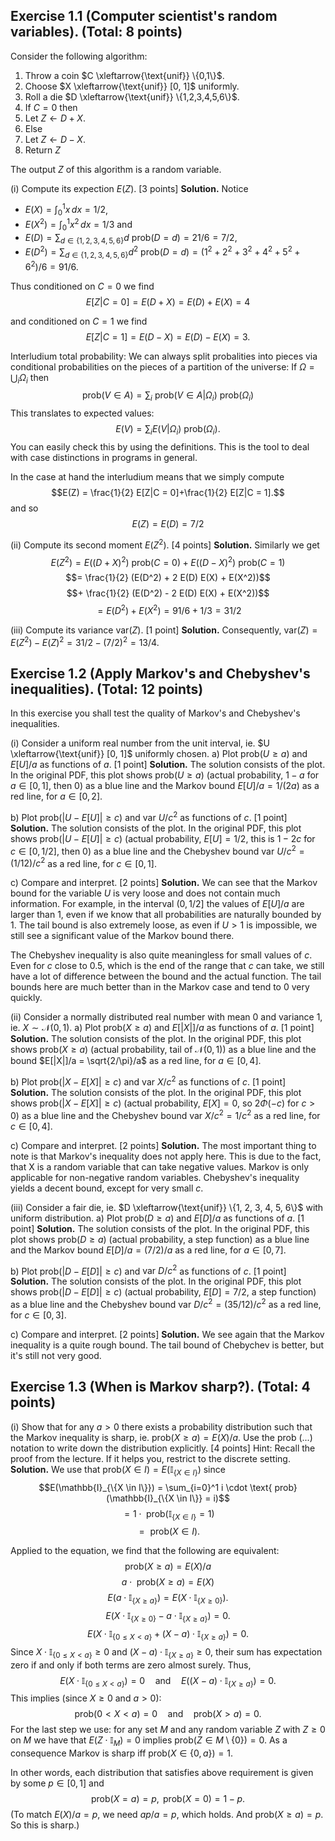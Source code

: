 ## Exercise 1.1 (Computer scientist's random variables). (Total: 8 points)

Consider the following algorithm:
1. Throw a coin $C \xleftarrow{\text{unif}} \{0,1\}$.
2. Choose $X \xleftarrow{\text{unif}} [0, 1]$ uniformly.
3. Roll a die $D \xleftarrow{\text{unif}} \{1,2,3,4,5,6\}$.
4. If $C=0$ then
5. Let $Z \leftarrow D + X$.
6. Else
7. Let $Z \leftarrow D - X$.
8. Return $Z$

The output $Z$ of this algorithm is a random variable.

(i) Compute its expection $E(Z)$. [3 points]
**Solution.**
Notice
* $E(X) = \int_0^1 x \, dx = 1/2$,
* $E(X^2) = \int_0^1 x^2 \, dx = 1/3$ and
* $E(D) = \sum_{d \in \{1,2,3,4,5,6\}} d \text{ prob}(D = d) = 21/6 = 7/2$,
* $E(D^2) = \sum_{d \in \{1,2,3,4,5,6\}} d^2 \text{ prob}(D = d) = (1^2+2^2+3^2+4^2+5^2+6^2)/6 = 91/6$.

Thus conditioned on $C = 0$ we find
$$E[Z | C = 0] = E(D + X) = E(D) + E(X) = 4$$

and conditioned on $C = 1$ we find
$$E[Z | C = 1] = E(D - X) = E(D) - E(X) = 3.$$

Interludium total probability: We can always split probalities into pieces via conditional probabilities on the pieces of a partition of the universe:
If $\Omega = \bigcup_i \Omega_i$ then
$$\text{prob}(V \in A) = \sum_i \text{ prob}(V \in A | \Omega_i) \text{ prob}(\Omega_i)$$
This translates to expected values:
$$E(V) = \sum_i E(V | \Omega_i) \text{ prob}(\Omega_i).$$
You can easily check this by using the definitions. This is the tool to deal with case distinctions in programs in general.

In the case at hand the interludium means that we simply compute
$$E(Z) = \frac{1}{2} E[Z|C = 0]+\frac{1}{2} E[Z|C = 1].$$
and so
$$E(Z) = E(D) = 7/2$$

(ii) Compute its second moment $E(Z^2)$. [4 points]
**Solution.**
Similarly we get
$$E(Z^2) = E((D + X)^2) \text{ prob}(C = 0) + E((D - X)^2) \text{ prob}(C = 1)$$
$$= \frac{1}{2} (E(D^2) + 2 E(D) E(X) + E(X^2))$$
$$+ \frac{1}{2} (E(D^2) - 2 E(D) E(X) + E(X^2))$$
$$= E(D^2) + E(X^2) = 91/6 + 1/3 = 31/2$$

(iii) Compute its variance $\text{var}(Z)$. [1 point]
**Solution.**
Consequently, $\text{var}(Z) = E(Z^2) - E(Z)^2 = 31/2 - (7/2)^2 = 13/4$.

## Exercise 1.2 (Apply Markov's and Chebyshev's inequalities). (Total: 12 points)

In this exercise you shall test the quality of Markov's and Chebyshev's inequalities.

(i) Consider a uniform real number from the unit interval, ie. $U \xleftarrow{\text{unif}} [0, 1]$ uniformly chosen.
a) Plot $\text{prob}(U \ge a)$ and $E[U]/a$ as functions of $a$. [1 point]
**Solution.**
The solution consists of the plot. In the original PDF, this plot shows $\text{prob}(U \ge a)$ (actual probability, $1-a$ for $a \in [0,1]$, then 0) as a blue line and the Markov bound $E[U]/a = 1/(2a)$ as a red line, for $a \in [0, 2]$.

b) Plot $\text{prob}(|U - E[U]| \ge c)$ and $\text{var }U/c^2$ as functions of $c$. [1 point]
**Solution.**
The solution consists of the plot. In the original PDF, this plot shows $\text{prob}(|U - E[U]| \ge c)$ (actual probability, $E[U]=1/2$, this is $1-2c$ for $c \in [0,1/2]$, then 0) as a blue line and the Chebyshev bound $\text{var }U/c^2 = (1/12)/c^2$ as a red line, for $c \in [0, 1]$.

c) Compare and interpret. [2 points]
**Solution.**
We can see that the Markov bound for the variable $U$ is very loose and does not contain much information. For example, in the interval $(0, 1/2]$ the values of $E[U]/a$ are larger than 1, even if we know that all probabilities are naturally bounded by 1. The tail bound is also extremely loose, as even if $U > 1$ is impossible, we still see a significant value of the Markov bound there.

The Chebyshev inequality is also quite meaningless for small values of $c$. Even for $c$ close to 0.5, which is the end of the range that $c$ can take, we still have a lot of difference between the bound and the actual function. The tail bounds here are much better than in the Markov case and tend to 0 very quickly.

(ii) Consider a normally distributed real number with mean 0 and variance 1, ie. $X \sim \mathcal{N}(0, 1)$.
a) Plot $\text{prob}(X \ge a)$ and $E[|X|]/a$ as functions of $a$. [1 point]
**Solution.**
The solution consists of the plot. In the original PDF, this plot shows $\text{prob}(X \ge a)$ (actual probability, tail of $\mathcal{N}(0,1)$) as a blue line and the bound $E[|X|]/a = \sqrt{2/\pi}/a$ as a red line, for $a \in [0, 4]$.

b) Plot $\text{prob}(|X - E[X]| \ge c)$ and $\text{var }X/c^2$ as functions of $c$. [1 point]
**Solution.**
The solution consists of the plot. In the original PDF, this plot shows $\text{prob}(|X - E[X]| \ge c)$ (actual probability, $E[X]=0$, so $2\Phi(-c)$ for $c>0$) as a blue line and the Chebyshev bound $\text{var }X/c^2 = 1/c^2$ as a red line, for $c \in [0, 4]$.

c) Compare and interpret. [2 points]
**Solution.**
The most important thing to note is that Markov's inequality does not apply here. This is due to the fact, that X is a random variable that can take negative values. Markov is only applicable for non-negative random variables.
Chebyshev's inequality yields a decent bound, except for very small $c$.

(iii) Consider a fair die, ie. $D \xleftarrow{\text{unif}} \{1, 2, 3, 4, 5, 6\}$ with uniform distribution.
a) Plot $\text{prob}(D \ge a)$ and $E[D]/a$ as functions of $a$. [1 point]
**Solution.**
The solution consists of the plot. In the original PDF, this plot shows $\text{prob}(D \ge a)$ (actual probability, a step function) as a blue line and the Markov bound $E[D]/a = (7/2)/a$ as a red line, for $a \in [0, 7]$.

b) Plot $\text{prob}(|D - E[D]| \ge c)$ and $\text{var }D/c^2$ as functions of $c$. [1 point]
**Solution.**
The solution consists of the plot. In the original PDF, this plot shows $\text{prob}(|D - E[D]| \ge c)$ (actual probability, $E[D]=7/2$, a step function) as a blue line and the Chebyshev bound $\text{var }D/c^2 = (35/12)/c^2$ as a red line, for $c \in [0, 3]$.

c) Compare and interpret. [2 points]
**Solution.**
We see again that the Markov inequality is a quite rough bound. The tail bound of Chebychev is better, but it's still not very good.

## Exercise 1.3 (When is Markov sharp?). (Total: 4 points)

(i) Show that for any $a > 0$ there exists a probability distribution such that the Markov inequality is sharp, ie. $\text{prob}(X \ge a) = E(X)/a$. Use the prob (...) notation to write down the distribution explicitly. [4 points]
Hint: Recall the proof from the lecture. If it helps you, restrict to the discrete setting.
**Solution.**
We use that $\text{prob}(X \in I) = E(\mathbb{I}_{\{X \in I\}})$ since
$$E(\mathbb{I}_{\{X \in I\}}) = \sum_{i=0}^1 i \cdot \text{ prob}(\mathbb{I}_{\{X \in I\}} = i)$$
$$= 1 \cdot \text{ prob}(\mathbb{I}_{\{X \in I\}} = 1)$$
$$= \text{ prob}(X \in I) .$$

Applied to the equation, we find that the following are equivalent:
$$\text{prob}(X \ge a) = E(X)/a$$
$$a \cdot \text{ prob}(X \ge a) = E(X)$$
$$E(a \cdot \mathbb{I}_{\{X \ge a\}}) = E(X \cdot \mathbb{I}_{\{X \ge 0\}}).$$
$$E(X \cdot \mathbb{I}_{\{X \ge 0\}} - a \cdot \mathbb{I}_{\{X \ge a\}}) = 0.$$
$$E(X \cdot \mathbb{I}_{\{0 \le X < a\}} + (X - a) \cdot \mathbb{I}_{\{X \ge a\}}) = 0.$$
Since $X \cdot \mathbb{I}_{\{0 \le X < a\}} \ge 0$ and $(X-a) \cdot \mathbb{I}_{\{X \ge a\}} \ge 0$, their sum has expectation zero if and only if both terms are zero almost surely. Thus,
$$E(X \cdot \mathbb{I}_{\{0 \le X < a\}}) = 0 \quad \text{and} \quad E((X - a) \cdot \mathbb{I}_{\{X \ge a\}}) = 0.$$
This implies (since $X \ge 0$ and $a>0$):
$$\text{prob}(0 < X < a) = 0 \quad \text{and} \quad \text{prob}(X > a) = 0.$$
For the last step we use: for any set $M$ and any random variable $Z$ with $Z \ge 0$ on $M$ we have that $E(Z \cdot \mathbb{I}_M) = 0$ implies $\text{prob}(Z \in M \setminus \{0\}) = 0$. As a consequence Markov is sharp iff $\text{prob}(X \in \{0, a\}) = 1$.

In other words, each distribution that satisfies above requirement is given by some $p \in [0, 1]$ and
$$\text{prob}(X = a) = p, \text{ prob}(X = 0) = 1 - p.$$
(To match $E(X)/a = p$, we need $ap/a = p$, which holds. And $\text{prob}(X \ge a)=p$. So this is sharp.)